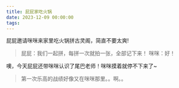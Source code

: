 ```yaml
---
title: 屁屁家吃火锅
date: 2023-12-09 00:00:00
tags:
---
```


屁屁邀请咪咪来家里吃火锅拼古灵阁，简直不要太爽!

> 屁屁：我们一起拼，每拼一次就拍一张，全部记下来！
> 咪咪：好！

噢，今天屁屁还带咪咪认识了尾巴老师！咪咪摸着就停不下来了~

> 第一次乐高的战绩好像又在咪咪那里。。啊。。
